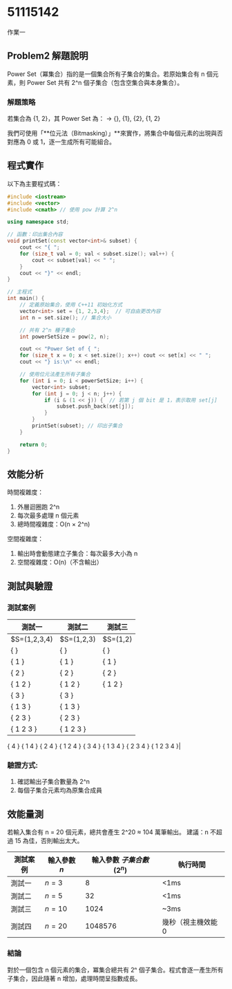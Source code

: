 # 51115142

作業一

## Problem2 解題說明

Power Set（冪集合）指的是一個集合所有子集合的集合。若原始集合有 n 個元素，則 Power Set 共有 2^n 個子集合（包含空集合與本身集合）。

### 解題策略

若集合為 {1, 2}，其 Power Set 為：
→ {}, {1}, {2}, {1, 2}

我們可使用「**位元法（Bitmasking）」**來實作，將集合中每個元素的出現與否對應為 0 或 1，逐一生成所有可能組合。
 
## 程式實作

以下為主要程式碼：

```cpp
#include <iostream>
#include <vector>
#include <cmath> // 使用 pow 計算 2^n

using namespace std;

// 函數：印出集合內容
void printSet(const vector<int>& subset) {
    cout << "{ ";
    for (size_t val = 0; val < subset.size(); val++) {
        cout << subset[val] << " ";
    }
    cout << "}" << endl;
}

// 主程式
int main() {
    // 定義原始集合，使用 C++11 初始化方式
    vector<int> set = {1, 2,3,4};  // 可自由更改內容
    int n = set.size(); // 集合大小

    // 共有 2^n 種子集合
    int powerSetSize = pow(2, n);

    cout << "Power Set of { ";
    for (size_t x = 0; x < set.size(); x++) cout << set[x] << " ";
    cout << "} is:\n" << endl;

    // 使用位元法產生所有子集合
    for (int i = 0; i < powerSetSize; i++) {
        vector<int> subset;
        for (int j = 0; j < n; j++) {
            if (i & (1 << j)) {  // 若第 j 個 bit 是 1，表示取用 set[j]
                subset.push_back(set[j]);
            }
        }
        printSet(subset); // 印出子集合
    }

    return 0;
}

```

## 效能分析

時間複雜度：
1. 外層迴圈跑 2^n 
2. 每次最多處理 n 個元素
3. 總時間複雜度：O(n × 2^n)

空間複雜度：
1. 輸出時會動態建立子集合：每次最多大小為 n
2. 空間複雜度：O(n)（不含輸出）

## 測試與驗證

### 測試案例

|    測試一    |    測試二    |    測試三    |
|--------------|--------------|--------------|
| $S=(1,2,3,4) |  $S=(1,2,3)  |   $S=(1,2)   |  
|{ }           |{ }           |{ }|
{ 1 }          |{ 1 }         |{ 1 }|
{ 2 }          |{ 2 }         |{ 2 }|
{ 1 2 }        |{ 1 2 }       |{ 1 2 }|
{ 3 }          |{ 3 }|
{ 1 3 }        |{ 1 3 }|  
{ 2 3 }        |{ 2 3 }| 
{ 1 2 3 }      |{ 1 2 3 }| 
{ 4 }
{ 1 4 }
{ 2 4 }
{ 1 2 4 }
{ 3 4 }
{ 1 3 4 }
{ 2 3 4 }
{ 1 2 3 4 }|


### 驗證方式:

1. 確認輸出子集合數量為 2^n
2. 每個子集合元素均為原集合成員

## 效能量測

若輸入集合有 n = 20 個元素，總共會產生 2^20 ≈ 104 萬筆輸出。
建議：n 不超過 15 為佳，否則輸出太大。

| 測試案例 | 輸入參數 $n$ | 輸入參數 $子集合數(2^n)$ | 執行時間 |
|----------|--------------|--------------|----------|
| 測試一   | $n = 3$      | $8$            | <1ms   |
| 測試二   | $n = 5$      | $32$           | <1ms    |
| 測試三   | $n = 10$     | $1024$         | ~3ms    |
| 測試四   | $n = 20$     | $1048576$      | 幾秒（視主機效能0 |

### 結論

對於一個包含 n 個元素的集合，冪集合總共有 2ⁿ 個子集合。程式會逐一產生所有子集合，因此隨著 n 增加，處理時間呈指數成長。

